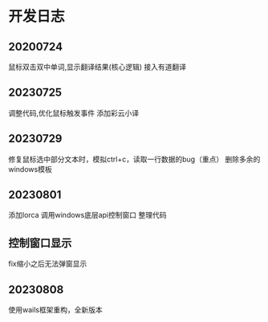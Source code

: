 # 开发日志

## 20200724
鼠标双击双中单词,显示翻译结果(核心逻辑)
接入有道翻译

## 20230725
调整代码,优化鼠标触发事件
添加彩云小译

## 20230729
修复鼠标选中部分文本时，模拟ctrl+c，读取一行数据的bug（重点）
删除多余的windows模板

## 20230801
添加lorca
调用windows底层api控制窗口
整理代码

## 控制窗口显示
fix缩小之后无法弹窗显示

## 20230808
使用wails框架重构，全新版本